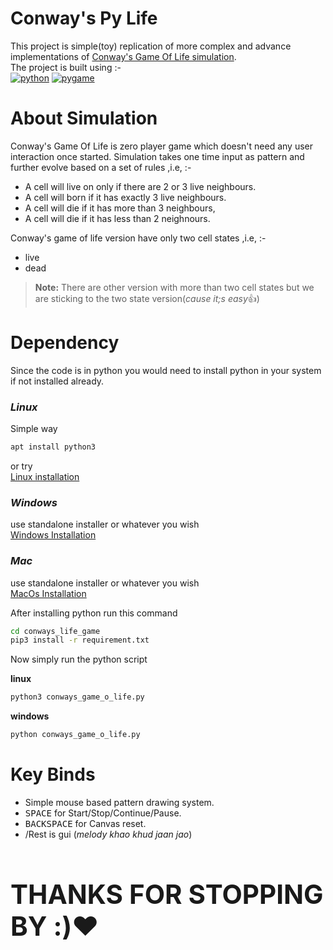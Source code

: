 # Conway's Py Life

This project is simple(toy) replication of more complex and advance implementations of [Conway's Game Of Life simulation](https://en.wikipedia.org/wiki/Conway%27s_Game_of_Life).\
The project is built using :-\
[![python](https://legacy.python.org/community/logos/python-logo.png)](https://www.python.org)
[![pygame](https://www.pygame.org/docs/_images/pygame_tiny.png)](https://pygame.org)

# About Simulation

Conway's Game Of Life is zero player game which doesn't need any user interaction once started. Simulation takes one time input as pattern and further evolve based on a set of rules ,i.e, :-
- A cell will live on only if there are 2 or 3 live neighbours.
- A cell will born if it has exactly 3 live neighbours.
- A cell will die if it has more than 3 neighbours,
- A cell will die if it has less than 2 neighnours.

Conway's game of life version have only two cell states ,i.e, :-
- live
- dead
>**Note:** There are other version with more than two cell states but we are sticking to the two state version(*cause it;s easy*&#128077;)

# Dependency

Since the code is in python you would need to install python in your system if not installed already.
### ***Linux***
Simple way
```bash
apt install python3
```
or try\
[Linux installation](https://www.python.org/downloads/source/)

### ***Windows***
use standalone installer or whatever you wish\
[Windows Installation](https://www.python.org/downloads/windows/)

### ***Mac***
use standalone installer or whatever you wish\
[MacOs Installation](https://www.python.org/downloads/macos/)

After installing python run this command
```bash
cd conways_life_game
pip3 install -r requirement.txt
```
Now simply run the python script

**linux**
```bash
python3 conways_game_o_life.py
```
**windows**
```bash
python conways_game_o_life.py
```
# Key Binds

- Simple mouse based pattern drawing system.
- <kbd>SPACE</kbd> for Start/Stop/Continue/Pause.
- <kbd>BACKSPACE</kbd> for Canvas reset.
- /Rest is gui (*melody khao khud jaan jao*)

<br>
<br>

<STRONG style="font-size:3em;">THANKS FOR STOPPING BY :)❤️</strong>